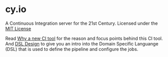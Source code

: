 cy.io
============

A Continuous Integration server for the 21st Century. Licensed under the [MIT License][0]

Read [Why a new CI tool][1] for the reason and focus points behind this CI tool. And [DSL Design][2] to give you an intro into the Domain Specific Languange (DSL) that is used to define the pipeline and configure the jobs.

[0]: LICENSE
[1]: docs/Why-a-new-CI-tool
[2]: https://github.com/pvdissel/cy.io/wiki/DSL-design
